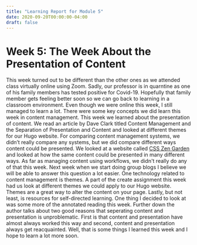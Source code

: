 ```yaml
---
title: "Learning Report for Module 5"
date: 2020-09-20T00:00:00-04:00
draft: false
---
```


Week 5: The Week About the Presentation of Content
==================================================
This week turned out to be different than the other ones as we attended class virtually online using Zoom. Sadly, our professor is in quarntine as one of his family members has tested positive for Covid-19. Hopefully that family member gets feeling better soon so we can go back to learning in a classroom environment. Even though we were online this week, I still managed to learn a lot. There were some key concepts we did learn this week in content management. This week we learned about the presentation of content. We read an article by Dave Clark titled Content Management and the Separation of Presentation and Content and looked at different themes for our Hugo website. For comparing content management systems, we didn’t really compare any systems, but we did compare different ways content could be presented. We looked at a website called [CSS Zen Garden](http://www.csszengarden.com "CSS Zen Garden") and looked at how the same content could be presented in many different ways. As far as managing content using workflows, we didn't really do any of that this week. Next week when we start doing group blogs I believe we will be able to answer this question a lot easier. One technology related to content management is themes. A part of the create assignment this week had us look at different themes we could apply to our Hugo website. Themes are a great way to alter the content on your page. Lastly, but not least, is resources for self-directed learning. One thing I decided to look at was some more of the annotated reading this week. Further down the author talks about two good reasons that seperating content and presentation is unproblematic. First is that content and presentation have almost always worked this way and second, content and presentation always get reacquainted. Well, that is some things I learned this week and I hope to learn a lot more soon.
